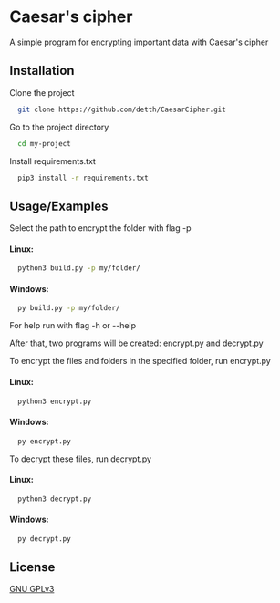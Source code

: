# Caesar's cipher

A simple program for encrypting important data with Caesar's cipher


## Installation

Clone the project

```bash
  git clone https://github.com/detth/CaesarCipher.git
```

Go to the project directory

```bash
  cd my-project
```

Install requirements.txt

```bash
  pip3 install -r requirements.txt
```



## Usage/Examples

Select the path to encrypt the folder with flag -p 

#### Linux:
```bash
  python3 build.py -p my/folder/
```

#### Windows:
```bash
  py build.py -p my/folder/
```

For help run with flag -h or --help

After that, two programs will be created: encrypt.py and decrypt.py

To encrypt the files and folders in the specified folder, run encrypt.py

#### Linux:
```bash
  python3 encrypt.py
```

#### Windows:
```bash
  py encrypt.py
```

To decrypt these files, run decrypt.py

#### Linux:
```bash
  python3 decrypt.py
```

#### Windows:
```bash
  py decrypt.py
```



## License

[GNU GPLv3](https://choosealicense.com/licenses/gpl-3.0/)

